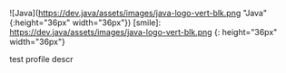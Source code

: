 ![Java](https://dev.java/assets/images/java-logo-vert-blk.png "Java" {:height="36px" width="36px"})
[smile]: https://dev.java/assets/images/java-logo-vert-blk.png
{: height="36px" width="36px"}

test profile descr
